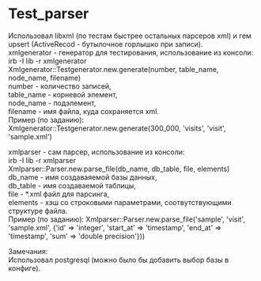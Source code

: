 # Test_parser

Использовал libxml (по тестам быстрее остальных парсеров xml) и гем upsert (ActiveRecod - бутылочное горлышко при записи).  
xmlgenerator - генератор для тестирования, использование из консоли:  
irb -I lib -r xmlgenerator  
Xmlgenerator::Testgenerator.new.generate(number, table_name, node_name, filename)  
number - количество записей,  
table_name - корневой элемент,  
node_name - подэлемент,  
filename - имя файла, куда сохраняется xml.  
Пример (по заданию):
Xmlgenerator::Testgenerator.new.generate(300_000, 'visits', 'visit', 'sample.xml')  

xmlparser - сам парсер, использование из консоли:  
irb -I lib -r xmlparser  
Xmlparser::Parser.new.parse_file(db_name, db_table, file, elements)  
db_name - имя создаваяемой базы данных,  
db_table - имя создаваемой таблицы,  
file - *.xml файл для парсинга,  
elements - хэш со строковыми параметрами, соотвутствующими структуре файла.  
Пример (по заданию):
Xmlparser::Parser.new.parse_file('sample', 'visit', 'sample.xml', {'id' => 'integer', 'start_at' => 'timestamp', 'end_at' => 'timestamp', 'sum' => 'double precision'}))  

Замечания:  
Использовал postgresql (можно было бы добавить выбор базы в конфиге).  
